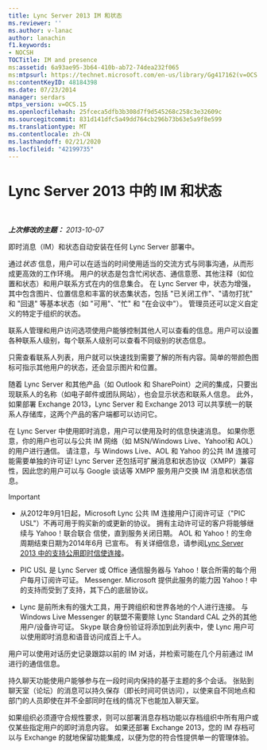 ```yaml
---
title: Lync Server 2013 IM 和状态
ms.reviewer: ''
ms.author: v-lanac
author: lanachin
f1.keywords:
- NOCSH
TOCTitle: IM and presence
ms:assetid: 6a93ae95-3b64-410b-ab72-74dea232f065
ms:mtpsurl: https://technet.microsoft.com/en-us/library/Gg417162(v=OCS.15)
ms:contentKeyID: 48184398
ms.date: 07/23/2014
manager: serdars
mtps_version: v=OCS.15
ms.openlocfilehash: 25fceca5dfb3b308d7f9d545268c258c3e32609c
ms.sourcegitcommit: 831d141dfc5a49dd764cb296b73b63e5a9f8e599
ms.translationtype: MT
ms.contentlocale: zh-CN
ms.lasthandoff: 02/21/2020
ms.locfileid: "42199735"
---
```

<div data-xmlns="http://www.w3.org/1999/xhtml">

<div class="topic" data-xmlns="http://www.w3.org/1999/xhtml" data-msxsl="urn:schemas-microsoft-com:xslt" data-cs="https://msdn.microsoft.com/">

<div data-asp="https://msdn2.microsoft.com/asp">

# <a name="im-and-presence-in-lync-server-2013"></a>Lync Server 2013 中的 IM 和状态

</div>

<div id="mainSection">

<div id="mainBody">

<span> </span>

_**上次修改的主题：** 2013-10-07_

即时消息（IM）和状态自动安装在任何 Lync Server 部署中。

通过*状态* 信息，用户可以在适当的时间使用适当的交流方式与同事沟通，从而形成更高效的工作环境。 用户的状态是包含忙闲状态、通信意愿、其他注释（如位置和状态）和用户联系方式在内的信息集合。 在 Lync Server 中，状态为增强，其中包含图片、位置信息和丰富的状态集状态，包括 "已关闭工作"、"请勿打扰" 和 "回退" 等基本状态（如 "可用"、"忙" 和 "在会议中"）。 管理员还可以定义自定义的特定于组织的状态。

联系人管理和用户访问选项使用户能够控制其他人可以查看的信息。用户可以设置各种联系人级别，每个联系人级别可以查看不同级别的状态信息。

只需查看联系人列表，用户就可以快速找到需要了解的所有内容。简单的带颜色图标可指示其他用户的状态，还会显示图片和位置。

随着 Lync Server 和其他产品（如 Outlook 和 SharePoint）之间的集成，只要出现联系人的名称（如电子邮件或团队网站），也会显示状态和联系人信息。 此外，如果部署 Exchange 2013，Lync Server 和 Exchange 2013 可以共享统一的联系人存储库，这两个产品的客户端都可以访问它。

在 Lync Server 中使用即时消息，用户可以使用及时的信息快速消息。 如果你愿意，你的用户也可以与公共 IM 网络（如 MSN/Windows Live、Yahoo\!和 AOL）的用户进行通信。 请注意，与 Windows Live、AOL 和 Yahoo 的公共 IM 连接可能需要单独的许可证\! Lync Server 还包括可扩展消息和状态协议（XMPP）兼容性，因此您的用户可以与 Google 谈话等 XMPP 服务用户交换 IM 消息和状态信息。

<div>


> [!IMPORTANT]  
> <UL>
> <LI>
> <P>从2012年9月1日起，Microsoft Lync 公共 IM 连接用户订阅许可证（"PIC USL"）不再可用于购买新的或更新的协议。 拥有主动许可证的客户将能够继续与 Yahoo！联合联合 信使，直到服务关闭日期。 AOL 和 Yahoo！的生命周期结束日期为2014年6月 已宣布。 有关详细信息，请参阅<A href="lync-server-2013-support-for-public-instant-messenger-connectivity.md">Lync Server 2013 中的支持公用即时信使连接</A>。</P>
> <LI>
> <P>PIC USL 是 Lync Server 或 Office 通信服务器与 Yahoo！联合所需的每个用户每月订阅许可证。 Messenger. Microsoft 提供此服务的能力因 Yahoo！中的支持而受到了支持，其下凸的底层协议。</P>
> <LI>
> <P>Lync 是前所未有的强大工具，用于跨组织和世界各地的个人进行连接。 与 Windows Live Messenger 的联盟不需要除 Lync Standard CAL 之外的其他用户/设备许可证。 Skype 联合身份验证将添加到此列表中，使 Lync 用户可以使用即时消息和语音访问成百上千人。</P></LI></UL>



</div>

用户可以使用对话历史记录跟踪以前的 IM 对话，并检索可能在几个月前通过 IM 进行的通信信息。

持久聊天功能使用户能够参与在一段时间内保持的基于主题的多个会话。 张贴到聊天室（论坛）的消息可以持久保存（即长时间可供访问），以使来自不同地点和部门的人员即使在并不全部同时在线的情况下也能加入聊天室。

如果组织必须遵守合规性要求，则可以部署消息存档功能以存档组织中所有用户或仅某些指定用户的即时消息内容。 如果还部署 Exchange 2013，您的 IM 存档可以与 Exchange 的就地保留功能集成，以便为您的符合性提供单一的管理体验。

</div>

<span> </span>

</div>

</div>

</div>

